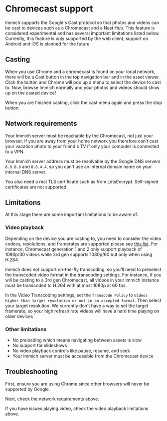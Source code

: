 # Chromecast support

Immich supports the Google's Cast protocol so that photos and videos can be cast to devices such as a Chromecast and a Nest Hub. This feature is considered experimental and has several important limitations listed below. Currently, this feature is only supported by the web client, support on Android and iOS is planned for the future.

## Casting

When you use Chrome and a chromecast is found on your local network, there will be a Cast button in the top navigation bar and in the asset viewer. Click the button and Chrome will pop up a menu to select the device to cast to. Now, browse Immich normally and your photos and videos should show up on the casted device!

When you are finished casting, click the cast menu again and press the stop button.

## Network requirements

Your Immich server must be reachable by the Chromecast, not just your browser. If you are away from your home network you therefore can't cast your vacation photo to your friend's TV if only your computer is connected to a VPN.

Your Immich server address must be resolvable by the Google DNS servers `8.8.8.8` and `8.8.4.4`, so you can't use an internal domain name on your internal DNS server.

You also need a real TLS certificate such as from LetsEncrypt. Self-signed certificates are not supported.

## Limitations

At this stage there are some important limitations to be aware of.

### Video playback

Depending on the device you are casting to, you need to consider the video codecs, resolutions, and framerates are supported please see [this list](https://developers.google.com/cast/docs/media#video_codecs). For instance, Chromecast generation 1 and 2 only support playback of 1080p/30 videos while 3rd gen supports 1080p/60 but only when using H.264.

Immich does not support on-the-fly transcoding, so you'll need to preselect the transcoded video format in the transcoding settings. For instance, if you will be casting to a 3rd gen Chromecast, all videos in your Immich instance must be transcoded to H.264 with at most 1080p at 60 fps.

In the Video Transcoding settings, set the `Transcode Policy` to `Videos higher than target resolution or not in an accepted format`. Then select your target resolution. We currently don't have a way to set the target framerate, so your high refresh rate videos will have a hard time playing on older devices

### Other limitations

- No preloading which means navigating between assets is slow
- No support for slideshows
- No video playback controls like pause, resume, and seek
- Your Immich server must be accessible from the Chromecast device

## Troubleshooting

First, ensure you are using Chrome since other browsers will never be supported by Google.

Next, check the network requirements above.

If you have issues playing video, check the video playback limitations above.

